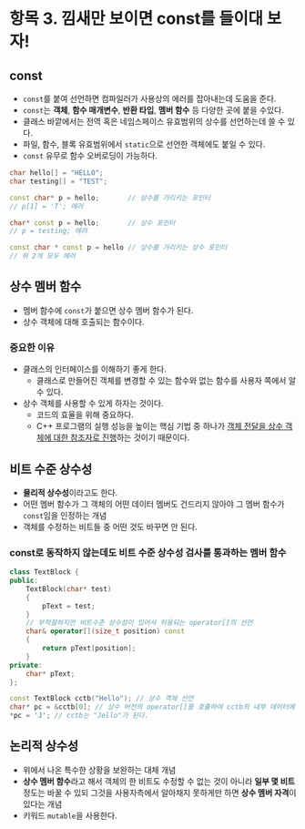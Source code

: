 # 항목 3. 낌새만 보이면 const를 들이대 보자!
## const
- `const`를 붙여 선언하면 컴파일러가 사용상의 에러를 잡아내는데 도움을 준다.
- `const`는 **객체**, **함수 매개변수**, **반환 타입**, **멤버 함수** 등 다양한 곳에 붙을 수있다.
- 클래스 바깥에서는 전역 혹은 네임스페이스 유효범위의 상수를 선언하는데 쓸 수 있다.
- 파일, 함수, 블록 유효범위에서 `static`으로 선언한 객체에도 붙일 수 있다.
- `const` 유무로 함수 오버로딩이 가능하다.

```cpp
char hello[] = "HELLO";
char testing[] = "TEST";

const char* p = hello;       // 상수를 가리키는 포인터
// p[1] = 'T'; 에러

char* const p = hello;       // 상수 포인터
// p = testing; 에러

const char * const p = hello // 상수를 가리키는 상수 포인터
// 위 2개 모두 에러
```

## 상수 멤버 함수
- 멤버 함수에 `const`가 붙으면 상수 멤버 함수가 된다.
- 상수 객체에 대해 호출되는 함수이다.

### 중요한 이유
- 클래스의 인터페이스를 이해하기 좋게 한다.
  - 클래스로 만들어진 객체를 변경할 수 있는 함수와 없는 함수를 사용자 쪽에서 알 수 있다.
- 상수 객체를 사용할 수 있게 하자는 것이다.
  - 코드의 효율을 위해 중요하다.
  - C++ 프로그램의 실행 성능을 높이는 핵심 기법 중 하나가 [객체 전달을 상수 객체에 대한 참조자로 진행](/Chapter4/Item20.md)하는 것이기 때문이다.

## 비트 수준 상수성
- **물리적 상수성**이라고도 한다.
- 어떤 멤버 함수가 그 객체의 어떤 데이터 멤버도 건드리지 않아야 그 멤버 함수가 `const`임을 인정하는 개념
- 객체를 수정하는 비트들 중 어떤 것도 바꾸면 안 된다.

### const로 동작하지 않는데도 비트 수준 상수성 검사를 통과하는 멤버 함수
```cpp
class TextBlock {
public:
    TextBlock(char* test)
    {
        pText = test;
    }
    // 부적절하지만 비트수준 상수성이 있어서 허용되는 operator[]의 선언
    char& operator[](size_t position) const
    {
        return pText[position];
    }
private:
    char* pText;
};

const TextBlock cctb("Hello"); // 상수 객체 선언
char* pc = &cctb[0]; // 상수 버전의 operator[]를 호출하여 cctb의 내부 데이터에 대한 포인터를 얻음
*pc = 'J'; // cctb는 "Jello"가 된다.
```

## 논리적 상수성
- 위에서 나온 특수한 상황을 보완하는 대체 개념
- **상수 멤버 함수**라고 해서 객체의 한 비트도 수정할 수 없는 것이 아니라 **일부 몇 비트** 정도는 바꿀 수 있되 그것을 사용자측에서 알아채지 못하게만 하면 **상수 멤버 자격**이 있다는 개념
- 키워드 `mutable`을 사용한다.